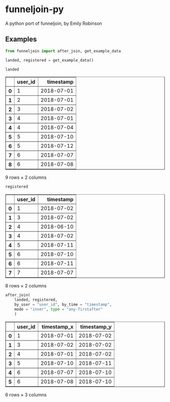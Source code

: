 # funneljoin-py
A python port of funneljoin, by Emily Robinson

## Examples


```python
from funneljoin import after_join, get_example_data

landed, registered = get_example_data()
```


```python
landed
```




<table border="1" class="dataframe">
  <thead>
    <tr style="text-align: right;">
      <th></th>
      <th>user_id</th>
      <th>timestamp</th>
    </tr>
  </thead>
  <tbody>
    <tr>
      <th>0</th>
      <td>1</td>
      <td>2018-07-01</td>
    </tr>
    <tr>
      <th>1</th>
      <td>2</td>
      <td>2018-07-01</td>
    </tr>
    <tr>
      <th>2</th>
      <td>3</td>
      <td>2018-07-02</td>
    </tr>
    <tr>
      <th>3</th>
      <td>4</td>
      <td>2018-07-01</td>
    </tr>
    <tr>
      <th>4</th>
      <td>4</td>
      <td>2018-07-04</td>
    </tr>
    <tr>
      <th>5</th>
      <td>5</td>
      <td>2018-07-10</td>
    </tr>
    <tr>
      <th>6</th>
      <td>5</td>
      <td>2018-07-12</td>
    </tr>
    <tr>
      <th>7</th>
      <td>6</td>
      <td>2018-07-07</td>
    </tr>
    <tr>
      <th>8</th>
      <td>6</td>
      <td>2018-07-08</td>
    </tr>
  </tbody>
</table>
<p>9 rows × 2 columns</p>




```python
registered
```




<table border="1" class="dataframe">
  <thead>
    <tr style="text-align: right;">
      <th></th>
      <th>user_id</th>
      <th>timestamp</th>
    </tr>
  </thead>
  <tbody>
    <tr>
      <th>0</th>
      <td>1</td>
      <td>2018-07-02</td>
    </tr>
    <tr>
      <th>1</th>
      <td>3</td>
      <td>2018-07-02</td>
    </tr>
    <tr>
      <th>2</th>
      <td>4</td>
      <td>2018-06-10</td>
    </tr>
    <tr>
      <th>3</th>
      <td>4</td>
      <td>2018-07-02</td>
    </tr>
    <tr>
      <th>4</th>
      <td>5</td>
      <td>2018-07-11</td>
    </tr>
    <tr>
      <th>5</th>
      <td>6</td>
      <td>2018-07-10</td>
    </tr>
    <tr>
      <th>6</th>
      <td>6</td>
      <td>2018-07-11</td>
    </tr>
    <tr>
      <th>7</th>
      <td>7</td>
      <td>2018-07-07</td>
    </tr>
  </tbody>
</table>
<p>8 rows × 2 columns</p>




```python
after_join(
    landed, registered,
    by_user = "user_id", by_time = "timestamp",
    mode = "inner", type = "any-firstafter"
    )
```




<table border="1" class="dataframe">
  <thead>
    <tr style="text-align: right;">
      <th></th>
      <th>user_id</th>
      <th>timestamp_x</th>
      <th>timestamp_y</th>
    </tr>
  </thead>
  <tbody>
    <tr>
      <th>0</th>
      <td>1</td>
      <td>2018-07-01</td>
      <td>2018-07-02</td>
    </tr>
    <tr>
      <th>1</th>
      <td>3</td>
      <td>2018-07-02</td>
      <td>2018-07-02</td>
    </tr>
    <tr>
      <th>2</th>
      <td>4</td>
      <td>2018-07-01</td>
      <td>2018-07-02</td>
    </tr>
    <tr>
      <th>3</th>
      <td>5</td>
      <td>2018-07-10</td>
      <td>2018-07-11</td>
    </tr>
    <tr>
      <th>4</th>
      <td>6</td>
      <td>2018-07-07</td>
      <td>2018-07-10</td>
    </tr>
    <tr>
      <th>5</th>
      <td>6</td>
      <td>2018-07-08</td>
      <td>2018-07-10</td>
    </tr>
  </tbody>
</table>
<p>6 rows × 3 columns</p>


